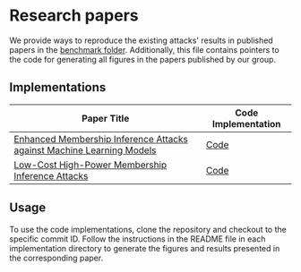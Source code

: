 # Research papers

We provide ways to reproduce the existing attacks' results in published papers in the [benchmark folder](../benchmark/README.md). Additionally, this file contains pointers to the code for generating all figures in the papers published by our group.

## Implementations

| Paper Title | Code Implementation |
| --- | --- |
| [Enhanced Membership Inference Attacks against Machine Learning Models](https://dl.acm.org/doi/abs/10.1145/3548606.3560675) | [Code](https://github.com/privacytrustlab/ml_privacy_meter/tree/295e7e37e889e12df4083b812f71ed2e2ddd8b4a/research/2022_enhanced_mia) |
| [Low-Cost High-Power Membership Inference Attacks](https://arxiv.org/pdf/2312.03262.pdf) | [Code](2024_rmia/) |
## Usage

To use the code implementations, clone the repository and checkout to the specific commit ID. Follow the instructions in the README file in each implementation directory to generate the figures and results presented in the corresponding paper.


